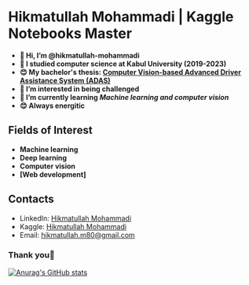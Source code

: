 # Hikmatullah Mohammadi | Kaggle Notebooks Master

- **👋 Hi, I’m @hikmatullah-mohammadi**
- **🥰 I studied computer science at Kabul University (2019-2023)**
- **😊 My bachelor's thesis: [Computer Vision-based Advanced Driver Assistance System (ADAS)](https://github.com/hikmatullah-mohammadi/vision-based-adas/)**
- **👀 I’m interested in being challenged**
- **🌱 I’m currently learning *Machine learning and computer vision***
- **😊 Always energitic**


## Fields of Interest
- **Machine learning**
- **Deep learning**
- **Computer vision**
- **[Web development]**


## Contacts
- LinkedIn: [Hikmatullah Mohammadi](https://www.linkedin.com/in/hikmatullah-mohammadi-871550225/)
- Kaggle: [Hikmatullah Mohammadi](https://www.kaggle.com/hikmatullahmohammadi/)
- Email: [hikmatullah.m80@gmail.com](mailto:hikmatullah.m80@gmail.com)

### Thank you🥰
[![Anurag's GitHub stats](https://github-readme-stats.vercel.app/api?username=hikmatullah-mohammadi&theme=radical)](https://github.com/anuraghazra/github-readme-stats)
